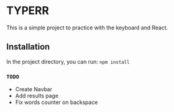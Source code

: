 # TYPERR

This is a simple project to practice with the keyboard and React.

## Installation

In the project directory, you can run: `npm install`

### `TODO`

- Create Navbar
- Add results page
- Fix words counter on backspace


